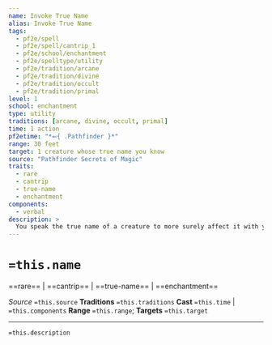 ```yaml
---
name: Invoke True Name
alias: Invoke True Name
tags:
  - pf2e/spell
  - pf2e/spell/cantrip_1
  - pf2e/school/enchantment
  - pf2e/spelltype/utility
  - pf2e/tradition/arcane
  - pf2e/tradition/divine
  - pf2e/tradition/occult
  - pf2e/tradition/primal
level: 1
school: enchantment
type: utility
traditions: [arcane, divine, occult, primal]
time: 1 action
pf2etime: "*⬻{ .Pathfinder }*"
range: 30 feet
target: 1 creature whose true name you know
source: "Pathfinder Secrets of Magic"
traits:
  - rare
  - cantrip
  - true-name
  - enchantment
components:
  - verbal
description: >
  You speak the true name of a creature to more surely affect it with your magic. Until the end of the current turn, the target is [[Flat-Footed]] against your spells and takes a -2 circumstance penalty to saving throws against your spells. In addition, the first time this turn the target takes damage from one of your spells, it has weakness to that damage equal to double the level of invoke true name.
---
```

# `=this.name`
==rare== | ==cantrip== | ==true-name== | ==enchantment==

*Source* `=this.source`
**Traditions** `=this.traditions`
**Cast** `=this.time` | `=this.components`
**Range** `=this.range`; **Targets** `=this.target`


***
`=this.description`